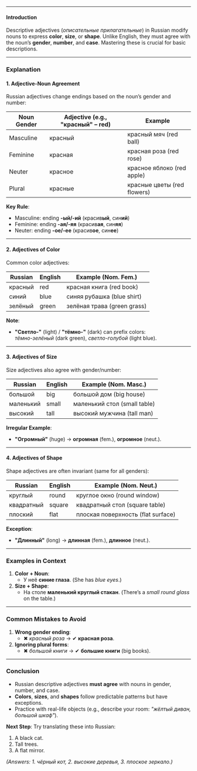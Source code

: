 
---
#### **Introduction**  
Descriptive adjectives (*описательные прилагательные*) in Russian modify nouns to express **color**, **size**, or **shape**. Unlike English, they must agree with the noun’s **gender**, **number**, and **case**. Mastering these is crucial for basic descriptions.  

---

### **Explanation**  

#### **1. Adjective-Noun Agreement**  
Russian adjectives change endings based on the noun’s gender and number:  

| Noun Gender  | Adjective (e.g., "красный" – red) | Example             |  
|-------------|-----------------------------------|---------------------|  
| Masculine   | красный                           | красный мяч (red ball) |  
| Feminine    | красная                           | красная роза (red rose) |  
| Neuter      | красное                           | красное яблоко (red apple) |  
| Plural      | красные                           | красные цветы (red flowers) |  

**Key Rule**:  
- Masculine: ending **-ый/-ий** (красив**ый**, син**ий**)  
- Feminine: ending **-ая/-яя** (красив**ая**, син**яя**)  
- Neuter: ending **-ое/-ее** (красив**ое**, син**ее**)  

---

#### **2. Adjectives of Color**  
Common color adjectives:  

| Russian  | English  | Example (Nom. Fem.)      |  
|----------|----------|--------------------------|  
| красный  | red      | красная книга (red book) |  
| синий    | blue     | синяя рубашка (blue shirt) |  
| зелёный  | green    | зелёная трава (green grass) |  

**Note**:  
- **"Светло-"** (light) / **"тёмно-"** (dark) can prefix colors:  
  *тёмно-зелёный* (dark green), *светло-голубой* (light blue).  

---

#### **3. Adjectives of Size**  
Size adjectives also agree with gender/number:  

| Russian  | English  | Example (Nom. Masc.)    |  
|----------|----------|------------------------|  
| большой  | big      | большой дом (big house) |  
| маленький | small   | маленький стол (small table) |  
| высокий  | tall     | высокий мужчина (tall man) |  

**Irregular Example**:  
- **"Огромный"** (huge) → **огромная** (fem.), **огромное** (neut.).  

---

#### **4. Adjectives of Shape**  
Shape adjectives are often invariant (same for all genders):  

| Russian   | English | Example (Nom. Neut.)     |  
|-----------|----------|--------------------------|  
| круглый   | round    | круглое окно (round window) |  
| квадратный | square  | квадратный стол (square table) |  
| плоский   | flat     | плоская поверхность (flat surface) |  

**Exception**:  
- **"Длинный"** (long) → **длинная** (fem.), **длинное** (neut.).  

---

### **Examples in Context**  
1. **Color + Noun**:  
   - У неё **синие глаза**. (She has *blue eyes*.)  
2. **Size + Shape**:  
   - На столе **маленький круглый стакан**. (There’s a *small round glass* on the table.)  

---

### **Common Mistakes to Avoid**  
1. **Wrong gender ending**:  
   - ✖ *красный роза* → ✔ **красная роза**.  
2. **Ignoring plural forms**:  
   - ✖ *большой книги* → ✔ **большие книги** (big books).  

---

### **Conclusion**  
- Russian descriptive adjectives **must agree** with nouns in gender, number, and case.  
- **Colors**, **sizes**, and **shapes** follow predictable patterns but have exceptions.  
- Practice with real-life objects (e.g., describe your room: *"жёлтый диван, большой шкаф"*).  

**Next Step**: Try translating these into Russian:  
1. A black cat.  
2. Tall trees.  
3. A flat mirror.  

*(Answers: 1. чёрный кот, 2. высокие деревья, 3. плоское зеркало.)*  

